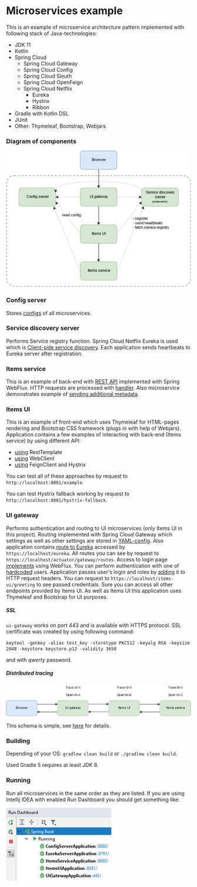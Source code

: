 # Microservices example

This is an example of microservice architecture pattern implemented with following stack of Java-technologies:
* JDK 11
* Kotlin
* Spring Cloud
  * Spring Cloud Gateway
  * Spring Cloud Config
  * Spring Cloud Sleuth
  * Spring Cloud OpenFeign
  * Spring Cloud Netflix
    * Eureka
    * Hystrix
    * Ribbon
* Gradle with Kotlin DSL
* JUnit
* Other: Thymeleaf, Bootstrap, Webjars

### Diagram of components
![-](/etc/images/diagram.png)

### Config server
Stores [configs](/config-server/src/main/resources/config) of all microservices.

### Service discovery server
Performs Service registry function. Spring Cloud Netflix Eureka is used which is [Client-side service discovery](https://microservices.io/patterns/client-side-discovery.html). 
Each application sends heartbeats to Eureka server after registration.

### Items service
This is an example of back-end with [REST API](/items-service/src/main/kotlin/io/microservicesexample/itemsservice/RestApi.kt) 
implemented with Spring WebFlux. HTTP requests are processed with 
[handler](/items-service/src/main/kotlin/io/microservicesexample/itemsservice/ItemHandler.kt). Also microservice demonstrates 
example of [sending additional metadata](/items-service/src/main/kotlin/io/microservicesexample/itemsservice/EurekaAdditionalMetadataReporter.kt).

### Items UI
This is an example of front-end which uses Thymeleaf for HTML-pages rendering and Bootstrap CSS framework (plugs in with 
help of Webjars). Application contains a few examples of interacting with back-end (Items service) by using different API:
* [using](items-ui/src/main/kotlin/io/microservicesexample/itemsui/service/ItemsServiceClient.kt) RestTemplate
* [using](items-ui/src/main/kotlin/io/microservicesexample/itemsui/service/ItemsServiceClient.kt) WebClient
* [using](items-ui/src/main/kotlin/io/microservicesexample/itemsui/service/ItemsServiceFeignClient.kt) FeignClient and 
Hystrix

You can test all of these approaches by request to `http://localhost:8081/example`.

You can test Hystrix fallback working by request to `http://localhost:8081/hystrix-fallback`.

### UI gateway
Performs authentication and routing to UI microservices (only Items UI in this project). Routing implemented with Spring 
Cloud Gateway which settings as well as other settings are stored in [YAML-config](microservices-example/config-server/src/main/resources/config/ui-gateway.yml). 
Also application contains [route to Eureka](ui-gateway/src/main/kotlin/io/microservicesexample/uigateway/config/RoutesConfig.kt) 
accessed by `https://localhost/eureka`. All routes you can see by request to `https://localhost/actuator/gateway/routes`. Access to 
login page [implements](ui-gateway/src/main/kotlin/io/microservicesexample/uigateway/config/RoutesConfig.kt) using WebFlux. 
You can perform authentication with one of [hardcoded](ui-gateway/src/main/kotlin/io/microservicesexample/uigateway/config/SecurityConfig.kt) 
users. Application passes user's login and roles by [adding](ui-gateway/src/main/kotlin/io/microservicesexample/uigateway/misc/AddCredentialsGlobalFilter.kt) 
it to HTTP request headers. You can request to `https://localhost/items-ui/greeting` to see passed credentials. Sure you 
can access all other endpoints provided by Items UI. As well as Items UI this application uses Thymeleaf and Bootstrap for UI purposes.

##### SSL
`ui-gateway` works on port 443 and is available with HTTPS protocol. SSL certificate was created by using following command:
```
keytool -genkey -alias test_key -storetype PKCS12 -keyalg RSA -keysize 2048 -keystore keystore.p12 -validity 3650
```
and with *qwerty* password.

##### Distributed tracing
![-](/etc/images/sleuth_tracing.png)

This schema is simple, see [here](https://spring.io/projects/spring-cloud-sleuth) for details.

### Building
Depending of your OS: `gradlew clean build` or `./gradlew clean build`.

Used Gradle 5 requires at least JDK 8.

### Running
Run all microservices in the same order as they are listed. If you are using Intellij IDEA with enabled Run Dashboard you 
should get something like:

![-](/etc/images/run_dashboard.png)
